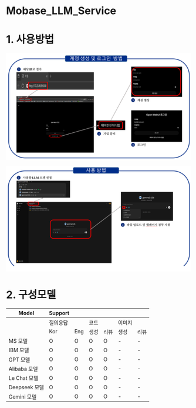 # Mobase_LLM_Service

# 1.  사용방법

![사용법0.png](use0.png)

![사용법1.png](use1.png)

# 2.  구성모델

| Model | Support |  |  |  |  |  |
| --- | --- | --- | --- | --- | --- | --- |
|  | 질의응답 |  | 코드 |  | 이미지 |  |
|  | Kor | Eng | 생성 | 리뷰 | 생성 | 리뷰 |
| MS 모델 |  O|  O|  O|  O|  -|  -|
| IBM 모델 |  O|  O|  O|  O|  -|  -|
| GPT 모델 | O |  O|  O|  O|  -|  -|
| Alibaba 모델 |  O|  O|  O|  O|  -|  -|
| Le Chat 모델 |  O|  O|  O|  O|  -|  -|
| Deepseek 모델 | O |  O|  O|  O|  -|  -|
| Gemini 모델 |  O|  O|  O|  O|  -|  -|